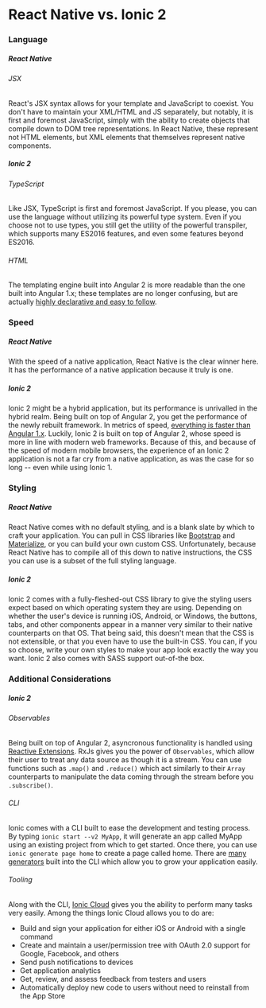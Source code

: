 # React Native vs. Ionic 2

### Language
##### React Native
###### JSX
React's JSX syntax allows for your template and JavaScript to coexist.  You don't have to maintain your XML/HTML and JS separately, but notably, it is first and foremost JavaScript, simply with the ability to create objects that compile down to DOM tree representations.  In React Native, these represent not HTML elements, but XML elements that themselves represent native components.

##### Ionic 2
###### TypeScript
Like JSX, TypeScript is first and foremost JavaScript.  If you please, you can use the language without utilizing its powerful type system.  Even if you choose not to use types, you still get the utility of the powerful transpiler, which supports many ES2016 features, and even some features beyond ES2016.
###### HTML
The templating engine built into Angular 2 is more readable than the one built into Angular 1.x; these templates are no longer confusing, but are actually [highly declarative and easy to follow](https://angular.io/docs/ts/latest/guide/template-syntax.html).

### Speed
##### React Native
With the speed of a native application, React Native is the clear winner here.  It has the performance of a native application because it truly is one.
##### Ionic 2
Ionic 2 might be a hybrid application, but its performance is unrivalled in the hybrid realm.  Being built on top of Angular 2, you get the performance of the newly rebuilt framework.  In metrics of speed, [everything is faster than Angular 1.x](https://auth0.com/blog/more-benchmarks-virtual-dom-vs-angular-12-vs-mithril-js-vs-the-rest/).  Luckily, Ionic 2 is built on top of Angular 2, whose speed is more in line with modern web frameworks.  Because of this, and because of the speed of modern mobile browsers, the experience of an Ionic 2 application is not a far cry from a native application, as was the case for so long -- even while using Ionic 1.

### Styling
##### React Native
React Native comes with no default styling, and is a blank slate by which to craft your application.  You can pull in CSS libraries like [Bootstrap](http://getbootstrap.com/) and [Materialize](http://materializecss.com/), or you can build your own custom CSS.  Unfortunately, because React Native has to compile all of this down to native instructions, the CSS you can use is a subset of the full styling language.
##### Ionic 2
Ionic 2 comes with a fully-fleshed-out CSS library to give the styling users expect based on which operating system they are using.  Depending on whether the user's device is running iOS, Android, or Windows, the buttons, tabs, and other components appear in a manner very similar to their native counterparts on that OS.  That being said, this doesn't mean that the CSS is not extensible, or that you even have to use the built-in CSS.  You can, if you so choose, write your own styles to make your app look exactly the way you want.  Ionic 2 also comes with SASS support out-of-the box.


### Additional Considerations
##### Ionic 2
###### Observables
Being built on top of Angular 2, asyncronous functionality is handled using [Reactive Extensions](https://github.com/Reactive-Extensions/RxJS).  RxJs gives you the power of `Observables`, which allow their user to treat any data source as though it is a stream.  You can use functions such as `.map()` and `.reduce()` which act similarly to their `Array` counterparts to manipulate the data coming through the stream before you `.subscribe()`.
###### CLI
Ionic comes with a CLI built to ease the development and testing process.  By typing `ionic start --v2 MyApp`, it will generate an app called MyApp using an existing project from which to get started.  Once there, you can use `ionic generate page home` to create a page called home.  There are [many generators](https://ionicframework.com/docs/v2/cli/generate/) built into the CLI which allow you to grow your application easily.
###### Tooling
Along with the CLI, [Ionic Cloud](http://ionic.io/) gives you the ability to perform many tasks very easily.  Among the things Ionic Cloud allows you to do are:
* Build and sign your application for either iOS or Android with a single command
* Create and maintain a user/permission tree with OAuth 2.0 support for Google, Facebook, and others
* Send push notifications to devices
* Get application analytics
* Get, review, and assess feedback from testers and users
* Automatically deploy new code to users without need to reinstall from the App Store




